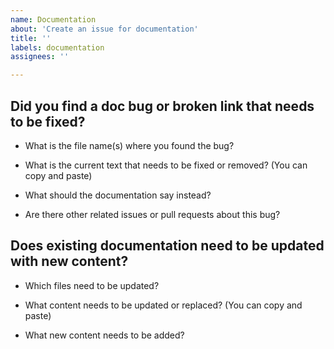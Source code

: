 ```yaml
---
name: Documentation
about: 'Create an issue for documentation'
title: ''
labels: documentation
assignees: ''

---
```


## Did you find a doc bug or broken link that needs to be fixed?

- What is the file name(s) where you found the bug?

- What is the current text that needs to be fixed or removed? (You can copy and paste)

- What should the documentation say instead?

- Are there other related issues or pull requests about this bug?

## Does existing documentation need to be updated with new content?

- Which files need to be updated?

- What content needs to be updated or replaced? (You can copy and paste)

- What new content needs to be added?
